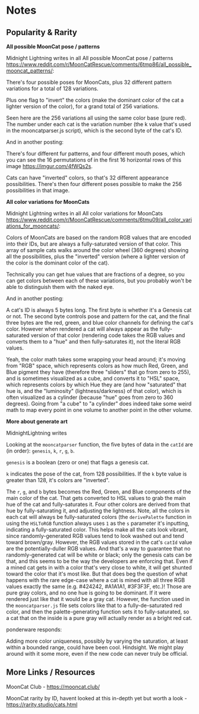 # Notes


## Popularity & Rarity

**All possible MoonCat pose / patterns**

Midnight Lightning
writes in all All possible MoonCat pose / patterns
<https://www.reddit.com/r/MoonCatRescue/comments/6tmp86/all_possible_mooncat_patterns/>:


There's four possible poses for MoonCats,
plus 32 different pattern variations
for a total of 128 variations.

Plus one flag to "invert" the colors (make the dominant color of the cat a lighter version of the color), for a grand total of 256 variations.

Seen here are the 256 variations all using the same color base (pure red). The number under each cat is the variation number (the k value that's used in the mooncatparser.js script),
which is the second byte of the cat's ID.

And in another posting:

There's four different fur patterns, and four different mouth poses, 
which you can see the 16 permutations of in the first 16 horizontal rows of this image <https://imgur.com/4fWQs2s>.

Cats can have "inverted" colors, so that's 32 different appearance possibilities. 
There's then four different poses possible to make the 256 possibilities in that image.


**All color variations for MoonCats**

Midnight Lightning
writes in all All color variations for MoonCats
<https://www.reddit.com/r/MoonCatRescue/comments/6tmu09/all_color_variations_for_mooncats/>:

Colors of MoonCats are based on the random RGB values that are encoded into their IDs, 
but are always a fully-saturated version of that color. 
This array of sample cats walks around the color wheel (360 degrees) showing all the possibilities, 
plus the "inverted" version (where a lighter version of the color is the dominant color of the cat).

Technically you can get hue values that are fractions of a degree, 
so you can get colors between each of these variations, 
but you probably won't be able to distinguish them with the naked eye.


And in another posting:

A cat's ID is always 5 bytes long. The first byte is whether it's a Genesis cat or not. 
The second byte controls pose and pattern for the cat, 
and the final three bytes are the red, green, and blue color channels for defining the cat's color. 
However when rendered a cat will always appear as the fully-saturated version of that color 
(rendering code takes the RGB values and converts them to a "hue" and then fully-saturates it), not the literal RGB values.

Yeah, the color math takes some wrapping your head around; it's moving from "RGB" space, 
which represents colors as how much Red, Green, and Blue pigment they have 
(therefore three "sliders" that go from zero to 255), and is sometimes visualized as a cube, 
and converts it to "HSL" space, which represents colors by which Hue they are 
(and how "saturated" that hue is, and the "luminosity" (lightness/darkness) of that color), 
which is often visualized as a cylinder (because "hue" goes from zero to 360 degrees). 
Going from "a cube" to "a cylinder" does indeed take some weird math 
to map every point in one volume to another point in the other volume.




**More about generate art**


MidnightLightning writes

Looking at the `mooncatparser` function, the five bytes of data in the `catId` are (in order): `genesis`, `k`, `r`, `g`, `b`.

`genesis` is a boolean (zero or one) that flags a genesis cat.

`k` indicates the pose of the cat, from 128 possibilities.
If the `k` byte value is greater than 128, it's colors are "inverted".

The `r`, `g`, and `b` bytes becomes the Red, Green, and Blue components of the main color of the cat. That gets converted to HSL values to grab the main hue of the cat and fully-saturates it. Four other colors are derived from that hue by fully-saturating it, and adjusting the lightness. Note, all the colors in each cat will always be fully-saturated colors (the `derivePalette` function in using the `HSLToRGB` function always uses `1` as the `s` parameter it's inputting, indicating a fully-saturated color. This helps make all the cats look vibrant, since randomly-generated RGB values tend to look washed out and tend toward brown/gray. However, the RGB values stored in the cat's `catId` value are the potentially-duller RGB values. And that's a way to guarantee that no randomly-generated cat will be white or black; only the genesis cats can be that, and this seems to be the way the developers are enforcing that. Even if a mined cat gets in with a color that's very close to white, it will get shunted toward the color that it's most like. But that does beg the question of what happens with the rare edge-case where a cat is mined with all three RGB values exactly the same (e.g. #424242, #A1A1A1, #3F3F3F, etc.)! Those are pure gray colors, and no one hue is going to be dominant. If it were rendered just like that it would be a gray cat. However, the function used in the `mooncatparser.js` file sets colors like that to a fully-de-saturated red color, and then the palette-generating function sets it to fully-saturated, so a cat that on the inside is a pure gray will actually render as a bright red cat.


ponderware responds:

Adding more color uniqueness, possibly by varying the saturation, at least within a bounded range, could have been cool. Hindsight. We might play around with it some more, even if the new code can never truly be official.




## More Links / Resources

MoonCat Club - <https://mooncat.club/>

MoonCat rarity by ID, havent looked at this in-depth yet but worth a look -
<https://rarity.studio/cats.html>



